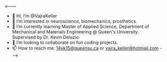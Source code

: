 <---
- 👋 Hi, I’m @VajraKeller
- 👀 I’m interested in neuroscience, biomechanics, prosthetics.
- 🌱 I’m currently learning Master of Applied Science, Department of Mechanical and Materials Engineering @ Queen's University. Supervised by Dr. Kevin Deluzio.
- 💞️ I’m looking to collaborate on fun coding projects.
- 📫 How to reach me: 14vk15@queensu.ca or vajra_keller@hotmail.com
--->


